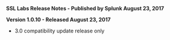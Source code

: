 **SSL Labs Release Notes - Published by Splunk August 23, 2017**


**Version 1.0.10 - Released August 23, 2017**

* 3.0 compatibility update release only
